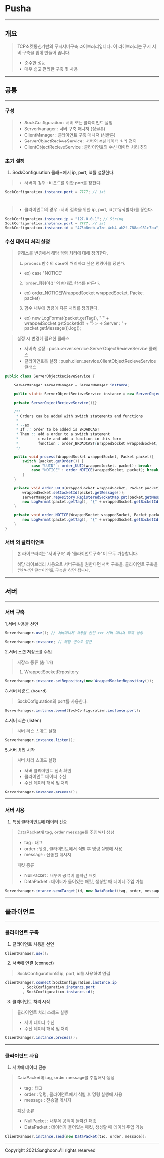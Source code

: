 # Pusha

---

## 개요
>TCP소켓통신기반의 푸시서버구축 라이브러리입니다. 이 라이브러리는 푸시 서버 구축을 쉽게 만들어 줍니다.  
>   
> + 준수한 성능 
> + 매우 쉽고 편리한 구축 및 사용

---

## 공통

---
### 구성
> + SockConfiguration : 서버 또는 클라이언트 설정
> + ServerManager : 서버 구축 매니저 (싱글톤)
> + ClientManager : 클라이언트 구축 매니저 (싱글톤)
> + ServerObjectRecieveService : 서버의 수신데이터 처리 정의
> + ClientObjectRecieveService : 클라이언트의 수신 데이터 처리 정의
    
### 초기 설정
1. SockConfiguration 클래스에서 ip, port, id를 설정한다.
>+ 서버의 경우 : 바운드를 위한 port를 정한다.
```java
SockConfiguration.instance.port = 7777; // int
```
#
>+ 클라이언트의 경우 : 서버 접속을 위한 ip, port, id(고유식별자)를 정한다.
```java
SockConfiguration.instance.ip = "127.0.0.1"; // String
SockConfiguration.instance.port = 7777; // int
SockConfiguration.instance.id = "475b8eeb-a7ee-4cb4-ab2f-788ae161c7ba"; // String
```

### 수신 데이터 처리 설정
> 클래스를 변경해서 해당 명령 처리에 대해 정의한다. 
> 1. process 함수의 case에 처리하고 싶은 명령어를 정한다. 
>   + ex) case "NOTICE"
> 2. 'order_명령어()' 의 형태로 함수를 만든다.
>   + ex) order_NOTICE(WrappedSocket wrappedSocket, Packet packet)
> 3. 함수 내부에 명령에 따른 처리를 정의한다.
>   + ex)  new LogFormat(packet.getTag(),
      "{" + wrappedSocket.getSocketId() + "} 
      > => Server : " + packet.getMessage()).log();


> 설정 시 변경이 필요한 클래스
>  + 서버측 설정 : push.server.service.ServerObjectRecieveService 클래스
>  + 클라이언트측 설정 : push.client.service.ClientObjectRecieveService 클래스

 
```java
public class ServerObjectRecieveService {

    ServerManager serverManager = ServerManager.instance;

    public static ServerObjectRecieveService instance = new ServerObjectRecieveService();

    private ServerObjectRecieveService(){}

    /**
     * Orders can be added with switch statements and functions
     *
     * --ex
     * If :: order to be added is BROADCAST
     * Then :: add a order to a switch statement
     *         create and add a function in this form
     *         function : order_BROADCAST(WrappedSocket wrappedSocket, Packet packet)
     */

    public void process(WrappedSocket wrappedSocket, Packet packet){
        switch (packet.getOrder()) {
            case "UUID" : order_UUID(wrappedSocket, packet); break;
            case "NOTICE" : order_NOTICE(wrappedSocket, packet); break;
        }
    }

    private void order_UUID(WrappedSocket wrappedSocket, Packet packet){
        wrappedSocket.setSocketId(packet.getMessage());
        serverManager.repository.RegisteredSocketMap.put(packet.getMessage(), wrappedSocket);
        new LogFormat(packet.getTag(), "{" + wrappedSocket.getSocketId() + "} is registered").log();
    }

    private void order_NOTICE(WrappedSocket wrappedSocket, Packet packet){
        new LogFormat(packet.getTag(), "{" + wrappedSocket.getSocketId() + "} => Server : " + packet.getMessage()).log();
    }
}
```

### 서버 와 클라이언트
> 본 라이브러리는 '서버구축' 과 '클라이언트구축' 이 모두 가능합니다.
> 
> 해당 라이브러리 사용으로 서버구축을 원한다면 서버 구축을, 클라이언트 구축을 원한다면
> 클라이언트 구축을 하면 됩니다.

---

## 서버

---

### 서버 구축 

1.서버 사용을 선언
```java
ServerManager.use(); // 서버매니저 사용을 선언 >>> 서버 매니저 객체 생성

ServerManager.instance; // 해당 변수로 접근
```

2.서버 소켓 저장소를 주입
> 저장소 종류 (총 1개)
> 1. WrappedSocketRepository

```java
ServerManager.instance.setRepository(new WrappedSocketRepository());
```

3.서버 바운드 (bound)
> SockCofiguration의 port를 사용한다.
```java
ServerManager.instance.bound(SockConfiguration.instance.port);
```

4.서버 리슨 (listen)
> 서버 리슨 스레드 실행
```java
ServerManager.instance.listen();
```

5.서버 처리 시작 
> 서버 처리 스레드 실행 
> + 서버 클라이언트 접속 확인
> + 클라이언트 데이터 수신 
> + 수신 데이터 해석 및 처리
```java
ServerManager.instance.process();
```

---

### 서버 사용

1. 특정 클라이언트에 데이터 전송
> DataPacket에 tag, order message를 주입해서 생성
>  + tag : 태그 
>  + order : 명령, 클라이언트에서 식별 후 명령 실행에 사용
>  + message : 전송할 메시지 
> 
> 
> 패킷 종류
>  + NullPacket : 내부에 공백이 들어간 패킷
>  + DataPacket : 데이터가 들어있는 패킷, 생성할 때 데이터 주입 가능
```java
ServerManager.intance.sendTarget(id, new DataPacket(tag, order, message));
```

---

## 클라이언트

---

### 클라이언트 구축
1. 클라이언트 사용을 선언 
```java
ClientManager.use();
```

2. 서버에 연결 (connect)
> SockConfiguration의 ip, port, id를 사용하여 연결
```java
clientManager.connect(SockConfiguration.instance.ip
        , SockConfiguration.instance.port
        , SockConfiguration.instance.id);
```

3. 클라이언트 처리 시작
> 클라이언트 처리 스레드 실행
> + 서버 데이터 수신
> + 수신 데이터 해석 및 처리
```java
ClientManager.instance.process();
```

---

### 클라이언트 사용
1. 서버에 데이터 전송
> DataPacket에 tag, order message를 주입해서 생성
>  + tag : 태그
>  + order : 명령, 클라이언트에서 식별 후 명령 실행에 사용
>  + message : 전송할 메시지
>
>
> 패킷 종류 
>  + NullPacket : 내부에 공백이 들어간 패킷
>  + DataPacket : 데이터가 들어있는 패킷, 생성할 때 데이터 주입 가능
```java
ClientManager.instance.send(new DataPacket(tag, order, message));
```

---
Copyright 2021.Sanghoon.All rights reserved 
